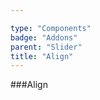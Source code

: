 ```yaml
---

type: "Components"
badge: "Addons"
parent: "Slider"
title: "Align"
---
```


###Align

<demo>
  <demovanilla src="vanilla/demos/slider/align-center">
  </demovanilla>
</demo>

<demo>
  <demovanilla src="vanilla/demos/slider/align-left">
  </demovanilla>
</demo>

<demo>
  <demovanilla src="vanilla/demos/slider/align-right">
  </demovanilla>
</demo>
